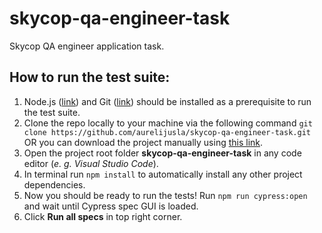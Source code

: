 # skycop-qa-engineer-task
Skycop QA engineer application task.

## How to run the test suite:
1. Node.js ([link](https://nodejs.org/en/)) and Git ([link](https://git-scm.com/)) should be installed as a prerequisite to run the test suite.
2. Clone the repo locally to your machine via the following command `git clone https://github.com/aurelijusla/skycop-qa-engineer-task.git`
  OR you can download the project manually using [this link](https://github.com/aurelijusla/skycop-qa-engineer-task/archive/master.zip).
3. Open the project root folder **skycop-qa-engineer-task** in any code editor (*e. g. Visual Studio Code*).
4. In terminal run `npm install` to automatically install any other project dependencies.
5. Now you should be ready to run the tests! Run `npm run cypress:open` and wait until Cypress spec GUI is loaded.
6. Click **Run all specs** in top right corner.
